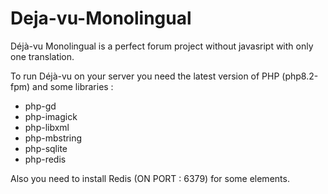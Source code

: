 # Deja-vu-Monolingual
Déjà-vu Monolingual is a perfect forum project without javasript with only one translation.

To run Déjà-vu on your server you need the latest version of PHP (php8.2-fpm) and some libraries :

- php-gd
- php-imagick
- php-libxml
- php-mbstring
- php-sqlite
- php-redis

Also you need to install Redis (ON PORT : 6379) for some elements.
